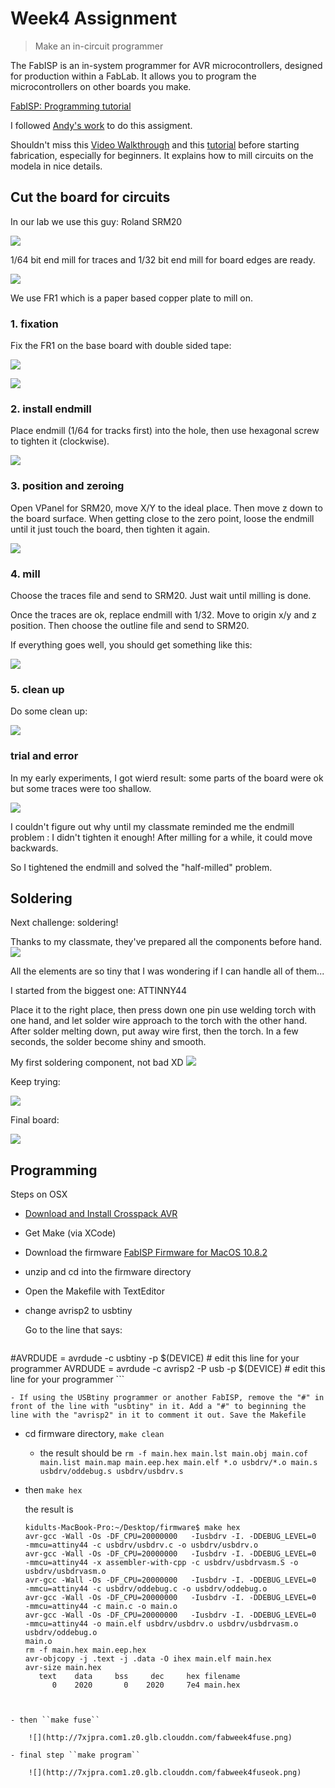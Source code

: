 
# Week4 Assignment

> Make an in-circuit programmer


The FabISP is an in-system programmer for AVR microcontrollers, designed for production within a FabLab. It allows you to program the microcontrollers on other boards you make.

[FabISP: Programming tutorial](http://archive.fabacademy.org/archives/2016/doc/programming_FabISP.html)

I followed [Andy's work](http://fab.cba.mit.edu/content/projects/fabispkey/index.html) to do this assigment.

Shouldn't miss this [Video Walkthrough](http://www.youtube.com/watch?v=XdamEhs2RIk&list=PL-xEsC0ZUCUM42QNHaOOdoOwYg0j251dU&index=1) and this [tutorial](http://fab.cba.mit.edu/content/processes/PCB/modela2.html) before starting fabrication, especially for beginners. It explains how to mill circuits on the modela in nice details.

## Cut the board for circuits

In our lab we use this guy: Roland SRM20

![](http://7xjpra.com1.z0.glb.clouddn.com/WeChat_1456715597.jpeg)

1/64 bit end mill for traces and 1/32 bit end mill for board edges are ready.

![](http://7xjpra.com1.z0.glb.clouddn.com/WeChat_1456713553.jpeg)

We use FR1 which is a paper based copper plate to mill on.

### 1. fixation

Fix the FR1 on the base board with double sided tape:

![](http://7xjpra.com1.z0.glb.clouddn.com/WeChat_1456713554.jpeg)

![](http://7xjpra.com1.z0.glb.clouddn.com/WeChat_1456713555.jpeg)

### 2. install endmill
Place endmill (1/64 for tracks first) into the hole, then use hexagonal screw to tighten it (clockwise).

![](http://7xjpra.com1.z0.glb.clouddn.com/WeChat_1456713556.jpeg)

### 3. position and zeroing

Open VPanel for SRM20, move X/Y to the ideal place. Then move z down to the board surface. When getting close to the zero point, loose the endmill until it just touch the board, then tighten it again.

![](http://7xjpra.com1.z0.glb.clouddn.com/WeChat_1456713557.jpeg)

### 4. mill

Choose the traces file and send to SRM20. Just wait until milling is done.

Once the traces are ok, replace endmill with 1/32. Move to origin x/y and z position. Then choose the outline file and send to SRM20.

If everything goes well, you should get something like this:

![](http://7xjpra.com1.z0.glb.clouddn.com/WeChat_1456713581.jpeg)

### 5. clean up

Do some clean up:

![](http://7xjpra.com1.z0.glb.clouddn.com/WeChat_1456713589.jpeg)

### trial and error

In my early experiments, I got wierd result: some parts of the board were ok but some traces were too shallow.

![](http://7xjpra.com1.z0.glb.clouddn.com/WeChat_1456713558.jpeg)

I couldn't figure out why until my classmate reminded me the endmill problem : I didn't tighten it enough! After milling for a while, it could move backwards.

So I tightened the endmill and solved the "half-milled" problem.

## Soldering

Next challenge: soldering!

Thanks to my classmate, they've prepared all the components before hand.
![](http://7xjpra.com1.z0.glb.clouddn.com/WeChat_1456730329.jpeg)

All the elements are so tiny that I was wondering if I can handle all of them...

I started from the biggest one: ATTINNY44

Place it to the right place, then press down one pin use welding torch with one hand, and let solder wire approach to the torch with the other hand. After solder melting down, put away wire first, then the torch. In a few seconds, the solder become shiny and smooth.

My first soldering component, not bad XD
![](http://7xjpra.com1.z0.glb.clouddn.com/WeChat_1456713618.jpeg)

Keep trying:

![](http://7xjpra.com1.z0.glb.clouddn.com/WeChat_1456713621.jpeg)

Final board:

![](http://7xjpra.com1.z0.glb.clouddn.com/WeChat_1456713625.jpeg)

## Programming


Steps on OSX 

- [Download and Install Crosspack AVR](http://www.obdev.at/products/crosspack/index.html)
- Get Make (via XCode)
- Download the firmware [FabISP Firmware for MacOS 10.8.2](http://www.as220.org/fabacademy/downloads/fabISP_mac.0.8.2_firmware.zip)
- unzip and cd into the firmware directory
- Open the Makefile with TextEditor
- change avrisp2 to usbtiny

	Go to the line that says: 

	```
#AVRDUDE = avrdude -c usbtiny -p $(DEVICE) # edit this line for your programmer
AVRDUDE = avrdude -c avrisp2 -P usb -p $(DEVICE) # edit this line for your programmer
	```

	- If using the USBtiny programmer or another FabISP, remove the "#" in front of the line with "usbtiny" in it. Add a "#" to beginning the line with the "avrisp2" in it to comment it out. Save the Makefile

- cd firmware directory, ``make clean``
	+ the result should be ``rm -f main.hex main.lst main.obj main.cof main.list main.map main.eep.hex main.elf *.o usbdrv/*.o main.s usbdrv/oddebug.s usbdrv/usbdrv.s``
	
- then ``make hex``

	the result is

	```
	kidults-MacBook-Pro:~/Desktop/firmware$ make hex
	avr-gcc -Wall -Os -DF_CPU=20000000	 -Iusbdrv -I. -DDEBUG_LEVEL=0 
	-mmcu=attiny44 -c usbdrv/usbdrv.c -o usbdrv/usbdrv.o
	avr-gcc -Wall -Os -DF_CPU=20000000	 -Iusbdrv -I. -DDEBUG_LEVEL=0 
	-mmcu=attiny44 -x assembler-with-cpp -c usbdrv/usbdrvasm.S -o usbdrv/usbdrvasm.o
	avr-gcc -Wall -Os -DF_CPU=20000000	 -Iusbdrv -I. -DDEBUG_LEVEL=0 
	-mmcu=attiny44 -c usbdrv/oddebug.c -o usbdrv/oddebug.o
	avr-gcc -Wall -Os -DF_CPU=20000000	 -Iusbdrv -I. -DDEBUG_LEVEL=0 
	-mmcu=attiny44 -c main.c -o main.o
	avr-gcc -Wall -Os -DF_CPU=20000000	 -Iusbdrv -I. -DDEBUG_LEVEL=0 
	-mmcu=attiny44 -o main.elf usbdrv/usbdrv.o usbdrv/usbdrvasm.o usbdrv/oddebug.o 
	main.o
	rm -f main.hex main.eep.hex
	avr-objcopy -j .text -j .data -O ihex main.elf main.hex
	avr-size main.hex
	   text	   data	    bss	    dec	    hex	filename
	      0	   2020	      0	   2020	    7e4	main.hex 
```


- then ``make fuse``

	![](http://7xjpra.com1.z0.glb.clouddn.com/fabweek4fuse.png)

- final step ``make program`` 
 
	![](http://7xjpra.com1.z0.glb.clouddn.com/fabweek4fuseok.png)
